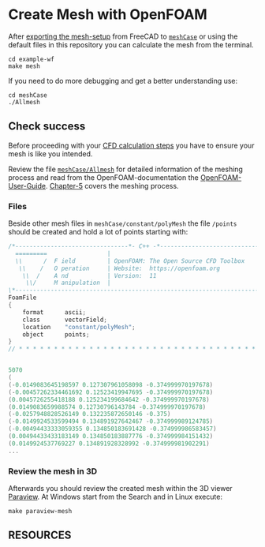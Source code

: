 Create Mesh with OpenFOAM
======================================================================

After [exporting the mesh-setup](./preprocessing/mesh.md) from FreeCAD to [`meshCase`](../howtos/case-folders.md) or using the default files in this repository 
you can calculate the mesh from the terminal.  

    cd example-wf
    make mesh


If you need to do more debugging and get a better understanding use: 

    cd meshCase
    ./Allmesh



Check success
------------------------------------------------------------

Before proceeding with your [CFD calculation steps](README.md) you have to ensure your mesh is like you intended. 

Review the file [`meshCase/Allmesh`](../../meshCase/Allmesh) for detailed information of the meshing process and read from the OpenFOAM-documentation the [OpenFOAM-User-Guide]. 
[Chapter-5] covers the meshing process.  


### Files
Beside other mesh files in `meshCase/constant/polyMesh` the file `/points` should be created and hold a lot of points starting with:  
~~~c
/*--------------------------------*- C++ -*----------------------------------*\
  =========                 |
  \\      /  F ield         | OpenFOAM: The Open Source CFD Toolbox
   \\    /   O peration     | Website:  https://openfoam.org
    \\  /    A nd           | Version:  11
     \\/     M anipulation  |
\*---------------------------------------------------------------------------*/
FoamFile
{
    format      ascii;
    class       vectorField;
    location    "constant/polyMesh";
    object      points;
}
// * * * * * * * * * * * * * * * * * * * * * * * * * * * * * * * * * * * * * //


5070
(
(-0.0149083645198597 0.127307961058098 -0.374999970197678)
(-0.00457262334461692 0.12523419947695 -0.374999970197678)
(0.0045726255418188 0.125234199684642 -0.374999970197678)
(0.0149083659988574 0.12730796143784 -0.374999970197678)
(-0.0257948828526149 0.132235872650146 -0.375)
(-0.0149924533599494 0.134891927642467 -0.374999989124785)
(-0.00494433333059355 0.134850183691428 -0.374999986583457)
(0.00494433433183149 0.134850183887776 -0.374999984151432)
(0.0149924537769227 0.134891928328992 -0.374999981902291)
...
~~~


### Review the mesh in 3D

Afterwards you should review the created mesh within the 3D viewer [Paraview](./postprocessing/3d-data-with-paraview.md). 
At Windows start from the Search and in Linux execute: 

    make paraview-mesh




RESOURCES
------------------------------------------------------------

[OpenFOAM-User-Guide]:      https://cfd.direct/openfoam/user-guide/  
[Chapter-5]:                https://cfd.direct/openfoam/user-guide/v7-mesh/#x23-1670005  
